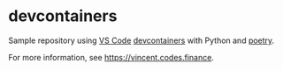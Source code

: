 # devcontainers


Sample repository using [VS Code](https://code.visualstudio.com/docs/devcontainers/containers) [devcontainers](https://containers.dev/) with Python and [poetry](https://python-poetry.org/).


For more information, see <https://vincent.codes.finance>.